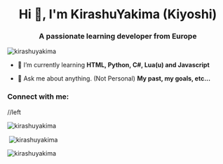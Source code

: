 <h1 align="center">Hi 👋, I'm KirashuYakima (Kiyoshi)</h1>
<h3 align="center">A passionate learning developer from Europe</h3>

<p align="left"> <img src="https://komarev.com/ghpvc/?username=kirashuyakima&label=Profile%20views&color=0e75b6&style=flat" alt="kirashuyakima" /> </p>

- 🌱 I’m currently learning **HTML, Python, C#, Lua(u) and Javascript**

- 💬 Ask me about anything. (Not Personal) **My past, my goals, etc...**

<h3 align="left">Connect with me:</h3>
<p align="left">
</p>
//left
<p><img align="center" src="https://github-readme-stats.vercel.app/api/top-langs?username=kirashuyakima&show_icons=true&theme=dark&locale=en&layout=compact" alt="kirashuyakima" /></p>

<p>&nbsp;<img align="center" src="https://github-readme-stats.vercel.app/api?username=kirashuyakima&show_icons=true&theme=dark&locale=en" alt="kirashuyakima" /></p>

<p><img align="center" src="https://github-readme-streak-stats.herokuapp.com/?user=kirashuyakima&theme=dark" alt="kirashuyakima" /></p>
